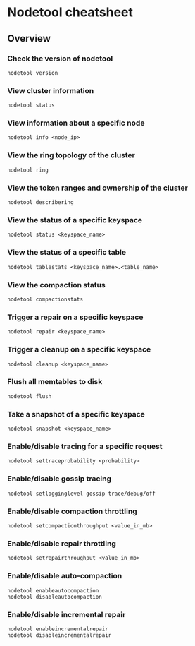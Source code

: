 # Nodetool cheatsheet

## Overview

### Check the version of nodetool

```shell
nodetool version
```

### View cluster information

```shell
nodetool status
```

### View information about a specific node

```nodetool info <node_ip>```

### View the ring topology of the cluster

```nodetool ring```

### View the token ranges and ownership of the cluster

```nodetool describering```

### View the status of a specific keyspace

```nodetool status <keyspace_name>```

### View the status of a specific table

```nodetool tablestats <keyspace_name>.<table_name>```

### View the compaction status

```nodetool compactionstats```

### Trigger a repair on a specific keyspace

```nodetool repair <keyspace_name>```

### Trigger a cleanup on a specific keyspace

```nodetool cleanup <keyspace_name>```

### Flush all memtables to disk

```nodetool flush```

### Take a snapshot of a specific keyspace

```nodetool snapshot <keyspace_name>```

### Enable/disable tracing for a specific request

```nodetool settraceprobability <probability>```

### Enable/disable gossip tracing

```nodetool setlogginglevel gossip trace/debug/off```

### Enable/disable compaction throttling

```nodetool setcompactionthroughput <value_in_mb>```

### Enable/disable repair throttling

```nodetool setrepairthroughput <value_in_mb>```

### Enable/disable auto-compaction

`````````shell
nodetool enableautocompaction
nodetool disableautocompaction
`````````

### Enable/disable incremental repair

`````````shell
nodetool enableincrementalrepair
nodetool disableincrementalrepair
`````````
